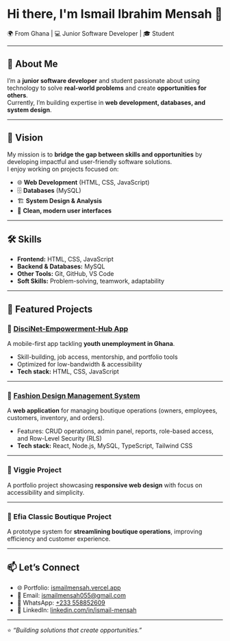 # Hi there, I'm Ismail Ibrahim Mensah 👋  

🌍 From Ghana | 💻 Junior Software Developer | 🎓 Student  

---

## 🚀 About Me  
I’m a **junior software developer** and student passionate about using technology to solve **real-world problems** and create **opportunities for others**.  
Currently, I’m building expertise in **web development, databases, and system design**.  

---

## 🎯 Vision  
My mission is to **bridge the gap between skills and opportunities** by developing impactful and user-friendly software solutions.  
I enjoy working on projects focused on:  
- 🌐 **Web Development** (HTML, CSS, JavaScript)  
- 🗄 **Databases** (MySQL)  
- 🏗 **System Design & Analysis**  
- 🎨 **Clean, modern user interfaces**  

---

## 🛠 Skills  
- **Frontend:** HTML, CSS, JavaScript  
- **Backend & Databases:** MySQL  
- **Other Tools:** Git, GitHub, VS Code  
- **Soft Skills:** Problem-solving, teamwork, adaptability  

---

## 🌟 Featured Projects  

### 🔹 [DisciNet-Empowerment-Hub App](https://github.com/DISCIPLINE55/discinet-empowerment-hub)  
A mobile-first app tackling **youth unemployment in Ghana**.  
- Skill-building, job access, mentorship, and portfolio tools  
- Optimized for low-bandwidth & accessibility  
- **Tech stack:** HTML, CSS, JavaScript  

---

### 🔹 [Fashion Design Management System](https://github.com/DISCIPLINE55/semester_project)  
A **web application** for managing boutique operations (owners, employees, customers, inventory, and orders).  
- Features: CRUD operations, admin panel, reports, role-based access, and Row-Level Security (RLS)  
- **Tech stack:** React, Node.js, MySQL, TypeScript, Tailwind CSS  

---

### 🔹 Viggie Project  
A portfolio project showcasing **responsive web design** with focus on accessibility and simplicity.  

---

### 🔹 Efia Classic Boutique Project  
A prototype system for **streamlining boutique operations**, improving efficiency and customer experience.  

---

## 📫 Let’s Connect  
- 🌐 Portfolio: [ismailmensah.vercel.app](https://ismailmensah.vercel.app)  
- 📧 Email: [ismailmensah055@gmail.com](mailto:ismailmensah055@gmail.com)  
- 📱 WhatsApp: [+233 558852609](https://wa.me/233558852609)  
- 💼 LinkedIn: [linkedin.com/in/ismail-mensah](https://linkedin.com/in/ismail-mensah-81a920312)  

---

⭐️ *“Building solutions that create opportunities.”*  
